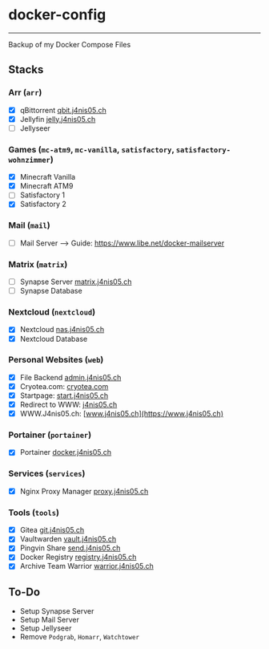 # docker-config
---
Backup of my Docker Compose Files


## Stacks
### Arr (`arr`)
- [X] qBittorrent           [qbit.j4nis05.ch](https://qbit.j4nis05.ch)
- [X] Jellyfin              [jelly.j4nis05.ch](https://jelly.j4nis05.ch)
- [ ] Jellyseer

### Games (`mc-atm9`, `mc-vanilla`, `satisfactory`, `satisfactory-wohnzimmer`)
- [X] Minecraft Vanilla
- [X] Minecraft ATM9
- [ ] Satisfactory 1
- [X] Satisfactory 2

### Mail (`mail`)
- [ ] Mail Server           --> Guide: https://www.libe.net/docker-mailserver

### Matrix (`matrix`)
- [ ] Synapse Server        [matrix.j4nis05.ch](https://matrix.j4nis05.ch)
- [ ] Synapse Database

### Nextcloud (`nextcloud`)
- [X] Nextcloud             [nas.j4nis05.ch](https://nas.j4nis05.ch)
- [X] Nextcloud Database

### Personal Websites (`web`)
- [X] File Backend          [admin.j4nis05.ch](https://admin.j4nis05.ch)
- [X] Cryotea.com:          [cryotea.com](http://cryotea.com)
- [X] Startpage:            [start.j4nis05.ch](https://start.j4nis05.ch)
- [X] Redirect to WWW:      [j4nis05.ch](https://j4nis05.ch)
- [X] WWW.J4nis05.ch:       [www.j4nis05.ch](https://www.j4nis05.ch)

### Portainer (`portainer`)
- [X] Portainer             [docker.j4nis05.ch](https://docker.j4nis05.ch)

### Services (`services`)
- [X] Nginx Proxy Manager   [proxy.j4nis05.ch](https://proxy.j4nis05.ch)

### Tools (`tools`)
- [X] Gitea                 [git.j4nis05.ch](https://git.j4nis05.ch)
- [X] Vaultwarden           [vault.j4nis05.ch](https://vault.j4nis05.ch)
- [X] Pingvin Share         [send.j4nis05.ch](https://send.j4nis05.ch)
- [X] Docker Registry       [registry.j4nis05.ch](https://registry.j4nis05.ch)
- [X] Archive Team Warrior  [warrior.j4nis05.ch](https://warrior.j4nis05.ch)

## To-Do
* Setup Synapse Server
* Setup Mail Server
* Setup Jellyseer
* Remove `Podgrab`, `Homarr`, `Watchtower`